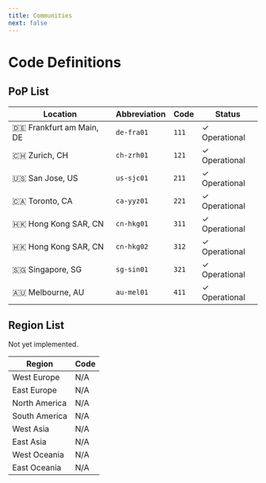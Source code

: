 ```yaml
---
title: Communities
next: false
---
```


# Code Definitions

## PoP List

| Location | Abbreviation | Code | Status |
| - | - | - | - |
| 🇩🇪 Frankfurt am Main, DE | `de-fra01` | `111` | ✓ Operational |
| 🇨🇭 Zurich, CH | `ch-zrh01` | `121` | ✓ Operational |
| 🇺🇸 San Jose, US | `us-sjc01` | `211` | ✓ Operational |
| 🇨🇦 Toronto, CA | `ca-yyz01` | `221` | ✓ Operational |
| 🇭🇰 Hong Kong SAR, CN | `cn-hkg01` | `311` | ✓ Operational |
| 🇭🇰 Hong Kong SAR, CN | `cn-hkg02` | `312` | ✓ Operational |
| 🇸🇬 Singapore, SG | `sg-sin01` | `321` | ✓ Operational |
| 🇦🇺 Melbourne, AU | `au-mel01` | `411` | ✓ Operational |

## Region List

Not yet implemented.

| Region | Code |
| - | - |
| West Europe | N/A |
| East Europe | N/A |
| North America | N/A |
| South America | N/A |
| West Asia | N/A |
| East Asia | N/A |
| West Oceania | N/A |
| East Oceania | N/A |
